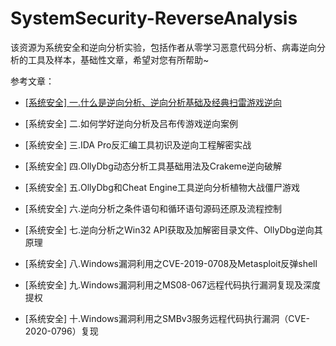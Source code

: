 # SystemSecurity-ReverseAnalysis
该资源为系统安全和逆向分析实验，包括作者从零学习恶意代码分析、病毒逆向分析的工具及样本，基础性文章，希望对您有所帮助~


参考文章：

- [[系统安全] 一.什么是逆向分析、逆向分析基础及经典扫雷游戏逆向](https://blog.csdn.net/Eastmount/article/details/108708564)

- [系统安全] 二.如何学好逆向分析及吕布传游戏逆向案例
- [系统安全] 三.IDA Pro反汇编工具初识及逆向工程解密实战
- [系统安全] 四.OllyDbg动态分析工具基础用法及Crakeme逆向破解
- [系统安全] 五.OllyDbg和Cheat Engine工具逆向分析植物大战僵尸游戏
- [系统安全] 六.逆向分析之条件语句和循环语句源码还原及流程控制
- [系统安全] 七.逆向分析之Win32 API获取及加解密目录文件、OllyDbg逆向其原理
- [系统安全] 八.Windows漏洞利用之CVE-2019-0708及Metasploit反弹shell
- [系统安全] 九.Windows漏洞利用之MS08-067远程代码执行漏洞复现及深度提权
- [系统安全] 十.Windows漏洞利用之SMBv3服务远程代码执行漏洞（CVE-2020-0796）复现

